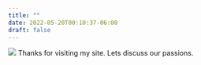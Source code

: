 ```yaml
---
title: ""
date: 2022-05-20T00:10:37-06:00
draft: false
---
```


![](/images/home.jpg) 
Thanks for visiting my site. Lets discuss our passions.